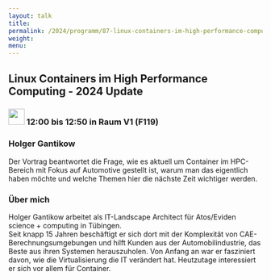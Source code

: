 ```yaml
---
layout: talk
title:
permalink: /2024/programm/87-linux-containers-im-high-performance-computing-2024-update/
weight:
menu:
---
```

## Linux Containers im High Performance Computing - 2024 Update

### <img height = "32" src="../../../images/talk.svg"> 12:00 bis 12:50 in Raum V1 (F119)

### Holger Gantikow

Der Vortrag beantwortet die Frage, wie es aktuell um Container im HPC-Bereich mit Fokus auf Automotive gestellt ist, warum man das eigentlich haben möchte und welche Themen hier die nächste Zeit wichtiger werden.

### Über mich

Holger Gantikow arbeitet als IT-Landscape Architect für Atos/Eviden science + computing in Tübingen.  
Seit knapp 15 Jahren beschäftigt er sich dort mit der Komplexität von CAE-Berechnungsumgebungen und hilft Kunden aus der Automobilindustrie, das Beste aus ihren Systemen herauszuholen. Von Anfang an war er fasziniert davon, wie die Virtualisierung die IT verändert hat. Heutzutage interessiert er sich vor allem für Container.

